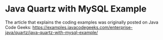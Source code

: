 # Java Quartz with MySQL Example #

The article that explains the coding examples was originally posted on Java Code Geeks:
https://examples.javacodegeeks.com/enterprise-java/quartz/java-quartz-with-mysql-example/
